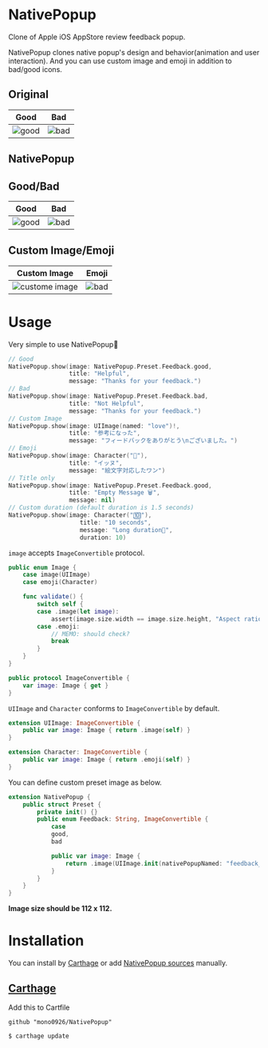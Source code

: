 # NativePopup

Clone of Apple iOS AppStore review feedback popup.

NativePopup clones native popup's design and behavior(animation and user interaction).
And you can use custom image and emoji in addition to bad/good icons.

## Original

Good | Bad
--- | ---
![good](https://raw.githubusercontent.com/mono0926/NativePopup/master/Screenshots/Original/good.png) | ![bad](https://raw.githubusercontent.com/mono0926/NativePopup/master/Screenshots/Original/bad.png)

## NativePopup

## Good/Bad

Good | Bad 
--- | --- 
![good](https://raw.githubusercontent.com/mono0926/NativePopup/master/Screenshots/NativePopup/good.png) | ![bad](https://raw.githubusercontent.com/mono0926/NativePopup/master/Screenshots/NativePopup/bad.png)

## Custom Image/Emoji

Custom Image | Emoji
--- | ---
![custome image](https://raw.githubusercontent.com/mono0926/NativePopup/master/Screenshots/NativePopup/custom_image.png) | ![bad](https://raw.githubusercontent.com/mono0926/NativePopup/master/Screenshots/NativePopup/emoji.png)

# Usage

Very simple to use NativePopup🐶


```swift
// Good
NativePopup.show(image: NativePopup.Preset.Feedback.good,
                 title: "Helpful",
                 message: "Thanks for your feedback.")
// Bad
NativePopup.show(image: NativePopup.Preset.Feedback.bad,
                 title: "Not Helpful",
                 message: "Thanks for your feedback.")
// Custom Image
NativePopup.show(image: UIImage(named: "love")!,
                 title: "参考になった",
                 message: "フィードバックをありがとう\nございました。")
// Emoji
NativePopup.show(image: Character("🐶"),
                 title: "イッヌ",
                 message: "絵文字対応したワン")
// Title only
NativePopup.show(image: NativePopup.Preset.Feedback.good,
                 title: "Empty Message 🗑",
                 message: nil)
// Custom duration (default duration is 1.5 seconds)
NativePopup.show(image: Character("🔟"),
                    title: "10 seconds",
                    message: "Long duration🙇",
                    duration: 10)
```


`image` accepts `ImageConvertible` protocol.

```swift
public enum Image {
    case image(UIImage)
    case emoji(Character)

    func validate() {
        switch self {
        case .image(let image):
            assert(image.size.width == image.size.height, "Aspect ratio should be 1:1.")
        case .emoji:
            // MEMO: should check?
            break
        }
    }
}

public protocol ImageConvertible {
    var image: Image { get }
}
```

`UIImage` and `Character` conforms to `ImageConvertible` by default.

```swift
extension UIImage: ImageConvertible {
    public var image: Image { return .image(self) }
}

extension Character: ImageConvertible {
    public var image: Image { return .emoji(self) }
}
```

You can define custom preset image as below.

```swift
extension NativePopup {
    public struct Preset {
        private init() {}
        public enum Feedback: String, ImageConvertible {
            case
            good,
            bad

            public var image: Image {
                return .image(UIImage.init(nativePopupNamed: "feedback_\(rawValue)"))
            }
        }
    }
}
```

**Image size should be 112 x 112.**

# Installation

You can install by [Carthage](https://github.com/Carthage/Carthage) or add [NativePopup sources](https://github.com/mono0926/NativePopup/tree/master/NativePopup) manually.

## [Carthage](https://github.com/Carthage/Carthage)

Add this to Cartfile

```
github "mono0926/NativePopup"
```

```sh
$ carthage update
```